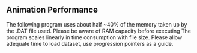 ## Animation Performance
The following program uses about half ~40% of the memory taken up by the .DAT file used. Please be aware of RAM capacity before executing
The program scales linearly in time consumption with file size. Please allow adequate time to load dataset, use progression pointers as a guide.